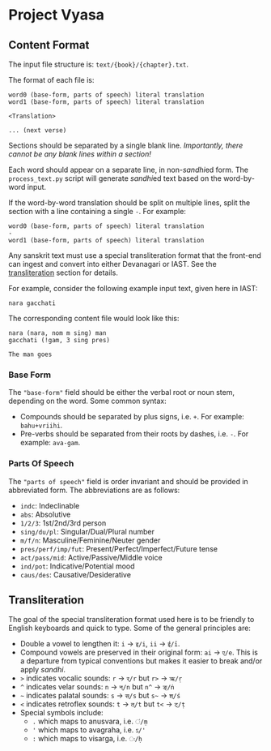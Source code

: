 # Project Vyasa

## Content Format

The input file structure is: `text/{book}/{chapter}.txt`.

The format of each file is:
```
word0 (base-form, parts of speech) literal translation
word1 (base-form, parts of speech) literal translation

<Translation>

... (next verse)
```

Sections should be separated by a single blank line. 
*Importantly, there cannot be any blank lines within a section!*

Each word should appear on a separate line, in non-*sandhi*ed form.
The `process_text.py` script will generate *sandhi*ed text based on the word-by-word input.

If the word-by-word translation should be split on multiple lines, split the section
with a line containing a single `-`. For example:
```
word0 (base-form, parts of speech) literal translation
-
word1 (base-form, parts of speech) literal translation
```

Any sanskrit text must use a special transliteration format that the front-end can 
ingest and convert into either Devanagari or IAST. See the [transliteration](#transliteration)
section for details.

For example, consider the following example input text, given here in IAST:
```
nara gacchati
```

The corresponding content file would look like this:
```
nara (nara, nom m sing) man
gacchati (!gam, 3 sing pres)

The man goes
```
### Base Form

The `"base-form"` field should be either the verbal root or noun stem, depending on the word.
Some common syntax:

- Compounds should be separated by plus signs, i.e. `+`. For example: `bahu+vriihi`.
- Pre-verbs should be separated from their roots by dashes, i.e. `-`. For example: `ava-gam`.

### Parts Of Speech

The `"parts of speech"` field is order invariant and should be provided in abbreviated form. 
The abbreviations are as follows:

- `indc`: Indeclinable
- `abs`: Absolutive
- `1/2/3`: 1st/2nd/3rd person
- `sing/du/pl`: Singular/Dual/Plural number
- `m/f/n`: Masculine/Feminine/Neuter gender
- `pres/perf/imp/fut`: Present/Perfect/Imperfect/Future tense
- `act/pass/mid`: Active/Passive/Middle voice
- `ind/pot`: Indicative/Potential mood
- `caus/des`: Causative/Desiderative

## Transliteration 

The goal of the special transliteration format used here is to be friendly 
to English keyboards and quick to type. Some of the general principles are:

- Double a vowel to lengthen it: `i` -> `इ/i`, `ii` -> `ई/ī`.
- Compound vowels are preserved in their original form: `ai` -> `ए/e`.
  This is a departure from typical conventions but makes it easier to 
  break and/or apply *sandhi*.
- `>` indicates vocalic sounds: `r` -> `र्/r` but `r>` -> `ऋ/ṛ`
- `^` indicates velar sounds: `n` -> `न्/n` but `n^` -> `ङ्/ṅ`
- `~` indicates palatal sounds: `s` -> `स्/s` but `s~` -> `श्/ś`
- `<` indicates retroflex sounds: `t` -> `त्/t` but `t<` -> `ट्/ṭ`
- Special symbols include:
  - `.` which maps to anusvara, i.e. `ं/ṃ`
  - `'` which maps to avagraha, i.e. `ऽ/'`
  - `:` which maps to visarga, i.e. `ः/ḥ`